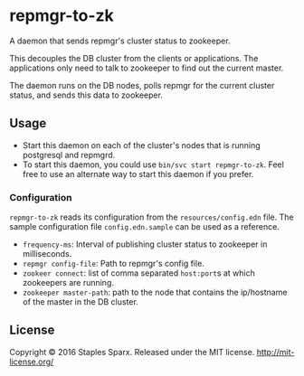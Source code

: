 # repmgr-to-zk

A daemon that sends repmgr's cluster status to zookeeper.

This decouples the DB cluster from the clients or applications. The applications only need to talk to zookeeper to find out the current master.

The daemon runs on the DB nodes, polls repmgr for the current cluster status, and sends this data to zookeeper.

## Usage

- Start this daemon on each of the cluster's nodes that is running postgresql and repmgrd.
- To start this daemon, you could use `bin/svc start repmgr-to-zk`. Feel free to use an alternate way to start this daemon if you prefer.

### Configuration
`repmgr-to-zk` reads its configuration from the `resources/config.edn` file. The sample configuration file `config.edn.sample` can be used as a reference.

- `frequency-ms`: Interval of publishing cluster status to zookeeper in milliseconds.
- `repmgr config-file`: Path to repmgr's config file.
- `zookeer connect`: list of comma separated `host:port`s at which zookeepers are running.
- `zookeeper master-path`: path to the node that contains the ip/hostname of the master in the DB cluster.

## License

Copyright © 2016 Staples Sparx. Released under the MIT license. http://mit-license.org/
